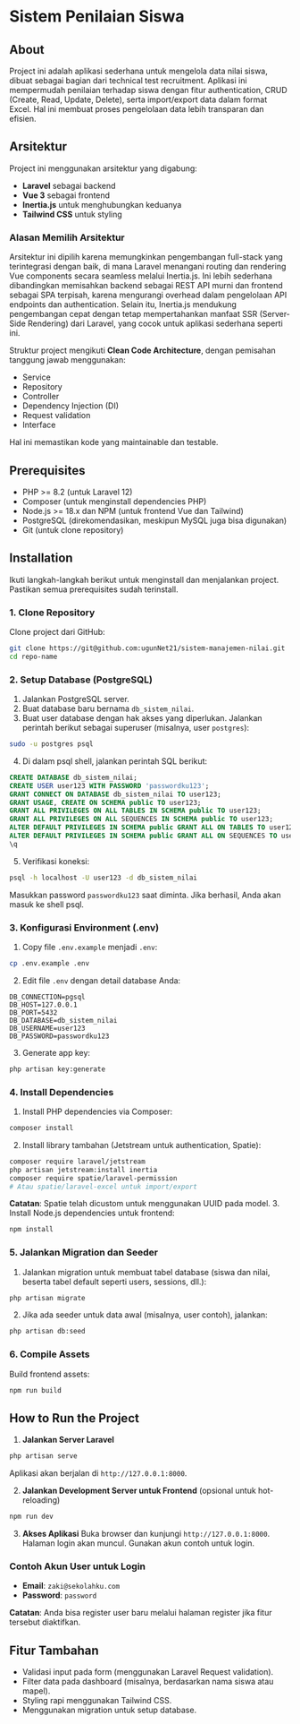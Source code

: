 # Sistem Penilaian Siswa

## About
Project ini adalah aplikasi sederhana untuk mengelola data nilai siswa, dibuat sebagai bagian dari technical test recruitment. Aplikasi ini mempermudah penilaian terhadap siswa dengan fitur authentication, CRUD (Create, Read, Update, Delete), serta import/export data dalam format Excel. Hal ini membuat proses pengelolaan data lebih transparan dan efisien.

## Arsitektur
Project ini menggunakan arsitektur yang digabung:
- **Laravel** sebagai backend
- **Vue 3** sebagai frontend
- **Inertia.js** untuk menghubungkan keduanya
- **Tailwind CSS** untuk styling

### Alasan Memilih Arsitektur
Arsitektur ini dipilih karena memungkinkan pengembangan full-stack yang terintegrasi dengan baik, di mana Laravel menangani routing dan rendering Vue components secara seamless melalui Inertia.js. Ini lebih sederhana dibandingkan memisahkan backend sebagai REST API murni dan frontend sebagai SPA terpisah, karena mengurangi overhead dalam pengelolaan API endpoints dan authentication. Selain itu, Inertia.js mendukung pengembangan cepat dengan tetap mempertahankan manfaat SSR (Server-Side Rendering) dari Laravel, yang cocok untuk aplikasi sederhana seperti ini.

Struktur project mengikuti **Clean Code Architecture**, dengan pemisahan tanggung jawab menggunakan:
- Service
- Repository
- Controller
- Dependency Injection (DI)
- Request validation
- Interface

Hal ini memastikan kode yang maintainable dan testable.

## Prerequisites
- PHP >= 8.2 (untuk Laravel 12)
- Composer (untuk menginstall dependencies PHP)
- Node.js >= 18.x dan NPM (untuk frontend Vue dan Tailwind)
- PostgreSQL (direkomendasikan, meskipun MySQL juga bisa digunakan)
- Git (untuk clone repository)

## Installation
Ikuti langkah-langkah berikut untuk menginstall dan menjalankan project. Pastikan semua prerequisites sudah terinstall.

### 1. Clone Repository
Clone project dari GitHub:
```bash
git clone https://git@github.com:ugunNet21/sistem-manajemen-nilai.git
cd repo-name
```

### 2. Setup Database (PostgreSQL)
1. Jalankan PostgreSQL server.
2. Buat database baru bernama `db_sistem_nilai`.
3. Buat user database dengan hak akses yang diperlukan. Jalankan perintah berikut sebagai superuser (misalnya, user `postgres`):
```bash
sudo -u postgres psql
```
4. Di dalam psql shell, jalankan perintah SQL berikut:
```sql
CREATE DATABASE db_sistem_nilai;
CREATE USER user123 WITH PASSWORD 'passwordku123';
GRANT CONNECT ON DATABASE db_sistem_nilai TO user123;
GRANT USAGE, CREATE ON SCHEMA public TO user123;
GRANT ALL PRIVILEGES ON ALL TABLES IN SCHEMA public TO user123;
GRANT ALL PRIVILEGES ON ALL SEQUENCES IN SCHEMA public TO user123;
ALTER DEFAULT PRIVILEGES IN SCHEMA public GRANT ALL ON TABLES TO user123;
ALTER DEFAULT PRIVILEGES IN SCHEMA public GRANT ALL ON SEQUENCES TO user123;
\q
```
5. Verifikasi koneksi:
```bash
psql -h localhost -U user123 -d db_sistem_nilai
```
Masukkan password `passwordku123` saat diminta. Jika berhasil, Anda akan masuk ke shell psql.

### 3. Konfigurasi Environment (.env)
1. Copy file `.env.example` menjadi `.env`:
```bash
cp .env.example .env
```
2. Edit file `.env` dengan detail database Anda:
```
DB_CONNECTION=pgsql
DB_HOST=127.0.0.1
DB_PORT=5432
DB_DATABASE=db_sistem_nilai
DB_USERNAME=user123
DB_PASSWORD=passwordku123
```
3. Generate app key:
```bash
php artisan key:generate
```

### 4. Install Dependencies
1. Install PHP dependencies via Composer:
```bash
composer install
```
2. Install library tambahan (Jetstream untuk authentication, Spatie):
```bash
composer require laravel/jetstream
php artisan jetstream:install inertia
composer require spatie/laravel-permission 
# Atau spatie/laravel-excel untuk import/export
```
**Catatan**: Spatie telah dicustom untuk menggunakan UUID pada model.
3. Install Node.js dependencies untuk frontend:
```bash
npm install
```

### 5. Jalankan Migration dan Seeder
1. Jalankan migration untuk membuat tabel database (siswa dan nilai, beserta tabel default seperti users, sessions, dll.):
```bash
php artisan migrate
```
2. Jika ada seeder untuk data awal (misalnya, user contoh), jalankan:
```bash
php artisan db:seed
```

### 6. Compile Assets
Build frontend assets:
```bash
npm run build
```

## How to Run the Project
1. **Jalankan Server Laravel**
```bash
php artisan serve
```
Aplikasi akan berjalan di `http://127.0.0.1:8000`.

2. **Jalankan Development Server untuk Frontend** (opsional untuk hot-reloading)
```bash
npm run dev
```

3. **Akses Aplikasi**
Buka browser dan kunjungi `http://127.0.0.1:8000`. Halaman login akan muncul. Gunakan akun contoh untuk login.

### Contoh Akun User untuk Login
- **Email**: `zaki@sekolahku.com`
- **Password**: `password`

**Catatan**: Anda bisa register user baru melalui halaman register jika fitur tersebut diaktifkan.

## Fitur Tambahan
- Validasi input pada form (menggunakan Laravel Request validation).
- Filter data pada dashboard (misalnya, berdasarkan nama siswa atau mapel).
- Styling rapi menggunakan Tailwind CSS.
- Menggunakan migration untuk setup database.

